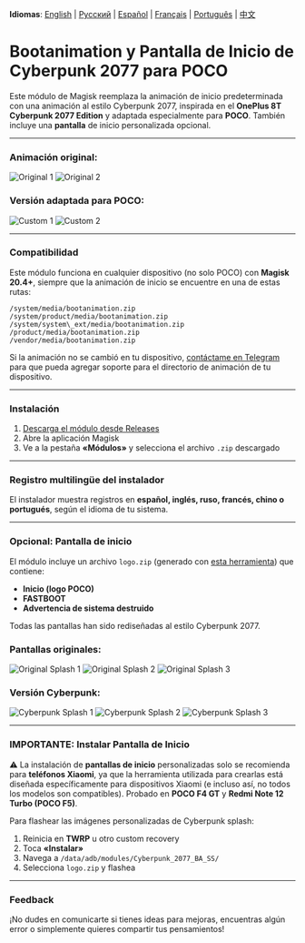 **Idiomas**: [English](README.md) | [Русский](README/ru.md) | [Español](README/es.md) | [Français](README/fr.md) | [Português](README/pt.md) | [中文](README/zh.md)

# Bootanimation y Pantalla de Inicio de Cyberpunk 2077 para POCO

Este módulo de Magisk reemplaza la animación de inicio predeterminada con una animación al estilo Cyberpunk 2077, inspirada en el **OnePlus 8T Cyberpunk 2077 Edition** y adaptada especialmente para **POCO**. También incluye una **pantalla** de inicio personalizada opcional.

---

### Animación original:
![Original 1](images/original1.jpg) ![Original 2](images/original2.jpg)

### Versión adaptada para POCO:
![Custom 1](images/custom1.jpg) ![Custom 2](images/custom2.jpg)

---

### Compatibilidad
Este módulo funciona en cualquier dispositivo (no solo POCO) con **Magisk 20.4+**, siempre que la animación de inicio se encuentre en una de estas rutas:

```
/system/media/bootanimation.zip
/system/product/media/bootanimation.zip
/system/system\_ext/media/bootanimation.zip
/product/media/bootanimation.zip
/vendor/media/bootanimation.zip
```

Si la animación no se cambió en tu dispositivo, [contáctame en Telegram](https://t.me/mbczqetuo) para que pueda agregar soporte para el directorio de animación de tu dispositivo.

---

### Instalación

 1. [Descarga el módulo desde Releases](https://github.com/ENEIZEM/Magisk-Module-Cyberpunk-2077-Bootanimation-SplashScreen-POCO/releases)
 2. Abre la aplicación Magisk
 3. Ve a la pestaña **«Módulos»** y selecciona el archivo `.zip` descargado

---

### Registro multilingüe del instalador

El instalador muestra registros en **español, inglés, ruso, francés, chino o portugués**, según el idioma de tu sistema.

---

### Opcional: Pantalla de inicio
El módulo incluye un archivo `logo.zip` (generado con [esta herramienta](https://4pda.to/forum/index.php?showtopic=1023354&st=1580#entry114714184)) que contiene:

 * **Inicio (logo POCO)**
 * **FASTBOOT**
 * **Advertencia de sistema destruido**

Todas las pantallas han sido rediseñadas al estilo Cyberpunk 2077.

### Pantallas originales:
![Original Splash 1](images/splash_orig1.jpg) ![Original Splash 2](images/splash_orig2.jpg) ![Original Splash 3](images/splash_orig3.jpg)

### Versión Cyberpunk:
![Cyberpunk Splash 1](images/splash_custom1.jpg) ![Cyberpunk Splash 2](images/splash_custom2.jpg) ![Cyberpunk Splash 3](images/splash_custom3.jpg)

---

### IMPORTANTE: Instalar Pantalla de Inicio

⚠️ La instalación de **pantallas de inicio** personalizadas solo se recomienda para **teléfonos Xiaomi**, ya que la herramienta utilizada para crearlas está diseñada específicamente para dispositivos Xiaomi (e incluso así, no todos los modelos son compatibles).
Probado en **POCO F4 GT** y **Redmi Note 12 Turbo (POCO F5)**.

Para flashear las imágenes personalizadas de Cyberpunk splash:

 1. Reinicia en **TWRP** u otro custom recovery
 2. Toca **«Instalar»**
 3. Navega a `/data/adb/modules/Cyberpunk_2077_BA_SS/`
 4. Selecciona `logo.zip` y flashea

---

### Feedback
¡No dudes en comunicarte si tienes ideas para mejoras, encuentras algún error o simplemente quieres compartir tus pensamientos!